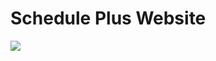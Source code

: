 # Schedule Plus Website

![](https://github.com/leon-do/schedule-plus-website/assets/19412160/105dc1c8-af35-4ba5-9e08-f645a36fcb4c)
